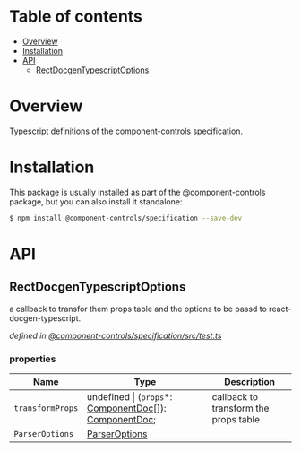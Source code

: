 # Table of contents

-   [Overview](#overview)
-   [Installation](#installation)
-   [API](#api)
    -   [RectDocgenTypescriptOptions](#rectdocgentypescriptoptions)

# Overview

Typescript definitions of the component-controls specification.

# Installation

This package is usually installed as part of the @component-controls package, but you can also install it standalone:

```bash
$ npm install @component-controls/specification --save-dev
```

# API

<tsdoc-typescript entry="./src/test.ts"/>

<!-- START-TSDOC-TYPESCRIPT -->

## RectDocgenTypescriptOptions

a callback to transfor them props table and the options to be passd to react-docgen-typescript.

_defined in [@component-controls/specification/src/test.ts](https://github.com/ccontrols/component-controls/tree/master/core/specification/src/test.ts#L6)_

### properties

| Name             | Type                                                                                       | Description                           |
| ---------------- | ------------------------------------------------------------------------------------------ | ------------------------------------- |
| `transformProps` | undefined \| (`props`\*: [ComponentDoc](#componentdoc)\[]): [ComponentDoc](#componentdoc); | callback to transform the props table |
| `ParserOptions`  | [ParserOptions](#parseroptions)                                                            |                                       |

<!-- END-TSDOC-TYPESCRIPT -->
